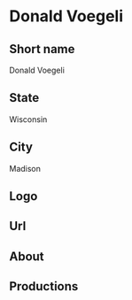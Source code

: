 # Donald Voegeli

## Short name

Donald Voegeli

## State

Wisconsin

## City

Madison

## Logo

## Url

## About

## Productions

